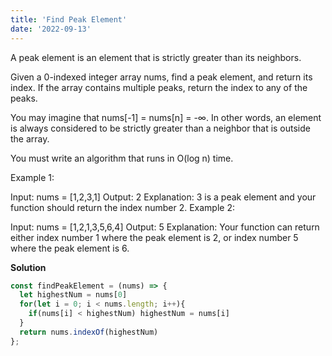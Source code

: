```yaml
---
title: 'Find Peak Element'
date: '2022-09-13'
---
```


A peak element is an element that is strictly greater than its neighbors.

Given a 0-indexed integer array nums, find a peak element, and return its index. If the array contains multiple peaks, return the index to any of the peaks.

You may imagine that nums[-1] = nums[n] = -∞. In other words, an element is always considered to be strictly greater than a neighbor that is outside the array.

You must write an algorithm that runs in O(log n) time.



Example 1:

Input: nums = [1,2,3,1]
Output: 2
Explanation: 3 is a peak element and your function should return the index number 2.
Example 2:

Input: nums = [1,2,1,3,5,6,4]
Output: 5
Explanation: Your function can return either index number 1 where the peak element is 2, or index number 5 where the peak element is 6.

**Solution**
```js
const findPeakElement = (nums) => {
  let highestNum = nums[0]
  for(let i = 0; i < nums.length; i++){
    if(nums[i] < highestNum) highestNum = nums[i]
  }
  return nums.indexOf(highestNum)
};
```